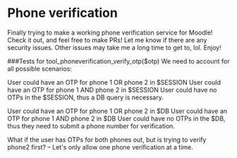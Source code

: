 # Phone verification

Finally trying to make a working phone verification service for Moodle! Check it out, and feel free to make PRs! Let me know if there are any security issues. Other issues may take me a long time to get to, lol. Enjoy!

###Tests for tool_phoneverification_verify_otp($otp)
We need to account for all possible scenarios:

User could have an OTP for phone 1 OR phone 2 in $SESSION
User could have an OTP for phone 1 AND phone 2 in $SESSION
User could have no OTPs in the $SESSION, thus a DB query is necessary.

User could have an OTP for phone 1 OR phone 2 in $DB
User could have an OTP for phone 1 AND phone 2 in $DB
User could have no OTPs in the $DB, thus they need to submit a phone number for verification.

What if the user has OTPs for both phones out, but is trying to verify phone2 first?
– Let's only allow one phone verification at a time.
